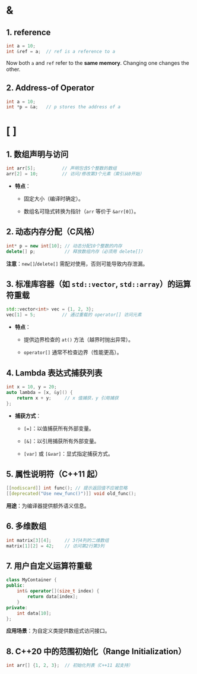 # &
## 1. reference
```cpp
int a = 10;
int &ref = a;  // ref is a reference to a
```
Now both `a` and `ref` refer to the **same memory**. Changing one changes the other.
## 2.  Address-of Operator
```cpp
int a = 10;
int *p = &a;   // p stores the address of a
```
# \[ \]

## 1. **数组声明与访问**
```cpp
int arr[5];          // 声明包含5个整数的数组
arr[2] = 10;         // 访问/修改第3个元素（索引从0开始）
```
- **特点**：
    
    - 固定大小（编译时确定）。
        
    - 数组名可隐式转换为指针（`arr` 等价于 `&arr[0]`）。
## 2. **动态内存分配（C风格）**
```cpp
int* p = new int[10]; // 动态分配10个整数的内存
delete[] p;           // 释放数组内存（必须用 delete[]）
```
**注意**：`new[]`/`delete[]` 需配对使用，否则可能导致内存泄漏。
## 3. **标准库容器（如 `std::vector`, `std::array`）的运算符重载**
```cpp
std::vector<int> vec = {1, 2, 3};
vec[1] = 5;          // 通过重载的 operator[] 访问元素
```
- **特点**：
    
    - 提供边界检查的 `at()` 方法（越界时抛出异常）。
        
    - `operator[]` 通常不检查边界（性能更高）。
## 4. **Lambda 表达式捕获列表**
```cpp
int x = 10, y = 20;
auto lambda = [x, &y]() { 
    return x + y;     // x 值捕获，y 引用捕获
};
```
- **捕获方式**：
    
    - `[=]`：以值捕获所有外部变量。
        
    - `[&]`：以引用捕获所有外部变量。
        
    - `[var]` 或 `[&var]`：显式指定捕获方式。

## 5. **属性说明符（C++11 起）**
```cpp
[[nodiscard]] int func(); // 提示返回值不应被忽略
[[deprecated("Use new_func()")]] void old_func();
```
**用途**：为编译器提供额外语义信息。

## 6. **多维数组**
```cpp
int matrix[3][4];     // 3行4列的二维数组
matrix[1][2] = 42;    // 访问第2行第3列
```
## 7. **用户自定义运算符重载**
```cpp
class MyContainer {
public:
    int& operator[](size_t index) { 
        return data[index]; 
    }
private:
    int data[10];
};
```
**应用场景**：为自定义类提供数组式访问接口。
## 8. **C++20 中的范围初始化（Range Initialization）**
```cpp
int arr[] {1, 2, 3};  // 初始化列表（C++11 起支持）
```
